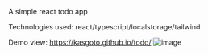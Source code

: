 A simple react todo app

Technologies used: react/typescript/localstorage/tailwind

Demo view: https://kasgoto.github.io/todo/
![image](https://github.com/user-attachments/assets/f3870684-8b0d-41b9-8353-774950034c85)
